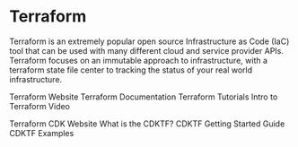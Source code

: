 # Terraform

Terraform is an extremely popular open source Infrastructure as Code (IaC) tool that can be used with many different cloud and service provider APIs. Terraform focuses on an immutable approach to infrastructure, with a terraform state file center to tracking the status of your real world infrastructure.

<BadgeLink badgeText='Official Website' colorScheme='blue' href='https://www.terraform.io/'>Terraform Website</BadgeLink>
<BadgeLink badgeText='Official Documentation' colorScheme='blue' href='https://www.terraform.io/docs'>Terraform Documentation</BadgeLink>
<BadgeLink badgeText='Tutorials' colorScheme='blue' href='https://learn.hashicorp.com/terraform'>Terraform Tutorials</BadgeLink>
<BadgeLink badgeText='Intro Video' colorScheme='blue' href='https://www.youtube.com/watch?v=h970ZBgKINg&ab_channel=HashiCorp'>Intro to Terraform Video</BadgeLink>

<BadgeLink badgeText='Official Website' colorScheme='blue' href='https://www.terraform.io/cdktf'>Terraform CDK Website</BadgeLink>
<BadgeLink badgeText='Read' colorScheme='blue' href='https://www.terraform.io/cdktf/concepts/cdktf-architecture'>What is the CDKTF?</BadgeLink>
<BadgeLink badgeText='Read' colorScheme='blue' href='https://learn.hashicorp.com/tutorials/terraform/cdktf-install?in=terraform/cdktf'>CDKTF Getting Started Guide</BadgeLink>
<BadgeLink badgeText='Read' colorScheme='blue' href='https://www.terraform.io/cdktf/examples'>CDKTF Examples</BadgeLink>
